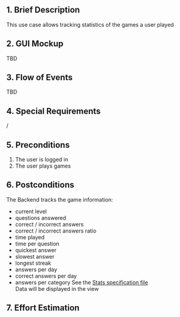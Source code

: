 ## 1. Brief Description
This use case allows tracking statistics of the games a user played
## 2. GUI Mockup
TBD
## 3. Flow of Events
TBD
## 4. Special Requirements
/ 
## 5. Preconditions
1. The user is logged in
2. The user plays games
## 6. Postconditions
The Backend tracks the game information:
- current level
- questions answered
- correct / incorrect answers
- correct / incorrect answers ratio
- time played
- time per question
- quickest answer
- slowest answer
- longest streak
- answers per day
- correct answers per day
- answers per category
See the [Stats specification file](/documents/gameplay/plots_statstracking.pdf)<br>
Data will be displayed in the view
## 7. Effort Estimation